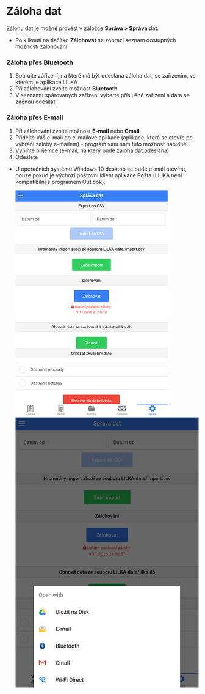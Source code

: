 # Záloha dat

Zálohu dat je možné provést v záložce **Správa > Správa dat**.

- Po kliknutí na tlačítko **Zálohovat** se zobrazí seznam dostupných možností zálohování
   
### Záloha přes Bluetooth

1. Spárujte zářízení, na které má být odeslána záloha dat, se zařízením, ve kterém je aplikace LILKA
2. Při zálohování zvolte možnost **Bluetooth**
3. V seznamu spárovaných zařízení vyberte příslušné zařízení a data se začnou odesílat

### Záloha přes E-mail

1. Při zálohování zvolte možnost **E-mail** nebo **Gmail**
2. Přidejte Váš e-mail do e-mailové aplikace (aplikace, která se otevře po vybrání zálohy e-mailem) - program vám sám tuto možnost nabídne.
3. Vyplňte příjemce (e-mail, na který bude záloha dat odeslána)
4. Odešlete

- U operačních systému Windows 10 desktop se bude e-mail otevírat, pouze pokud je výchozí poštovní klient aplikace Pošta (LILKA není kompatibilní s programem Outlook).

   ![](../img/deposit1.png)              ![](../img/deposit2.png)
